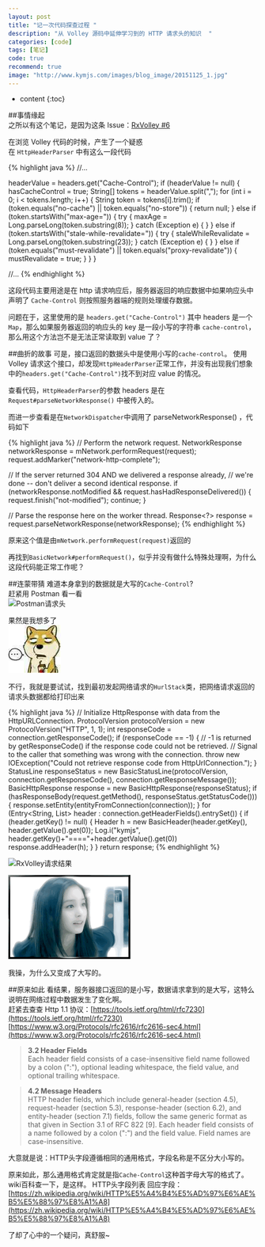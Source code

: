 ```yaml
---
layout: post
title: "记一次代码探查过程 "
description: "从 Volley 源码中延伸学习到的 HTTP 请求头的知识  "
categories: [code]
tags: [笔记]
code: true
recommend: true
image: "http://www.kymjs.com/images/blog_image/20151125_1.jpg"
---
```

* content
{:toc}


##事情缘起  
之所以有这个笔记，是因为这条 Issue：[RxVolley #6](https://github.com/kymjs/RxVolley/issues/6)   

在浏览 Volley 代码的时候，产生了一个疑惑   
在 ```HttpHeaderParser``` 中有这么一段代码   

{% highlight java %} 
//...

headerValue = headers.get("Cache-Control");
if (headerValue != null) {
    hasCacheControl = true;
    String[] tokens = headerValue.split(",");
    for (int i = 0; i < tokens.length; i++) {
        String token = tokens[i].trim();
        if (token.equals("no-cache") || token.equals("no-store")) {
            return null;
        } else if (token.startsWith("max-age=")) {
            try {
                maxAge = Long.parseLong(token.substring(8));
            } catch (Exception e) {
            }
        } else if (token.startsWith("stale-while-revalidate=")) {
            try {
                staleWhileRevalidate = Long.parseLong(token.substring(23));
            } catch (Exception e) {
            }
        } else if (token.equals("must-revalidate") || token.equals("proxy-revalidate")) {
            mustRevalidate = true;
        }
    }
}

//...
{% endhighlight %} 

这段代码主要用途是在 http 请求响应后，服务器返回的响应数据中如果响应头中声明了 ```Cache-Control``` 则按照服务器端的规则处理缓存数据。  

问题在于，这里使用的是 ```headers.get("Cache-Control")``` 其中 headers 是一个 ```Map```，那么如果服务器返回的响应头的 key 是一段小写的字符串 ```cache-control```，那么用这个方法岂不是无法正常读取到 value 了？  

##曲折的故事 
可是，接口返回的数据头中是使用小写的```cache-control```。 使用 Volley 请求这个接口，却发现```HttpHeaderParser```正常工作，并没有出现我们想象中的```headers.get("Cache-Control")```找不到对应 value 的情况。

查看代码，```HttpHeaderParser```的参数 headers 是在 ```Request#parseNetworkResponse()``` 中被传入的。  

而进一步查看是在```NetworkDispatcher```中调用了 parseNetworkResponse() ，代码如下  

{% highlight java %} 
// Perform the network request.
NetworkResponse networkResponse = mNetwork.performRequest(request);
request.addMarker("network-http-complete");

// If the server returned 304 AND we delivered a response already,
// we're done -- don't deliver a second identical response.
if (networkResponse.notModified && request.hasHadResponseDelivered()) {
    request.finish("not-modified");
    continue;
}

// Parse the response here on the worker thread.
Response<?> response = request.parseNetworkResponse(networkResponse);
{% endhighlight %} 

原来这个值是由```mNetwork.performRequest(request)```返回的  

再找到```BasicNetwork#performRequest()```，似乎并没有做什么特殊处理啊，为什么这段代码能正常工作呢？  

##连蒙带猜 
难道本身拿到的数据就是大写的```Cache-Control```?  
赶紧用 Postman 看一看  
![Postman请求头](http://kymjs.com/images/blog_image/20160225_1.png)  

果然是我想多了  
![表情3](/images/face/03.jpg)  

不行，我就是要试试，找到最初发起网络请求的```HurlStack```类，把网络请求返回的请求头数据都给打印出来

{% highlight java %} 
// Initialize HttpResponse with data from the HttpURLConnection.
ProtocolVersion protocolVersion = new ProtocolVersion("HTTP", 1, 1);
int responseCode = connection.getResponseCode();
if (responseCode == -1) {
    // -1 is returned by getResponseCode() if the response code could not be retrieved.
    // Signal to the caller that something was wrong with the connection.
    throw new IOException("Could not retrieve response code from HttpUrlConnection.");
}
StatusLine responseStatus = new BasicStatusLine(protocolVersion,
        connection.getResponseCode(), connection.getResponseMessage());
BasicHttpResponse response = new BasicHttpResponse(responseStatus);
if (hasResponseBody(request.getMethod(), responseStatus.getStatusCode())) {
    response.setEntity(entityFromConnection(connection));
}
for (Entry<String, List<String>> header : connection.getHeaderFields().entrySet()) {
    if (header.getKey() != null) {
        Header h = new BasicHeader(header.getKey(), header.getValue().get(0));
        Log.i("kymjs", header.getKey()+"===="+header.getValue().get(0))
        response.addHeader(h);
    }
}
return response;
{% endhighlight %} 

![RxVolley请求结果](http://kymjs.com/images/blog_image/20160225_2.png)  

![表情4](/images/face/04.gif)  

我操，为什么又变成了大写的。  

##原来如此
看结果，服务器接口返回的是小写，数据请求拿到的是大写，这特么说明在网络过程中数据发生了变化啊。  
赶紧去查查 Http 1.1 协议：[https://tools.ietf.org/html/rfc7230](https://tools.ietf.org/html/rfc7230)  
[https://www.w3.org/Protocols/rfc2616/rfc2616-sec4.html](https://www.w3.org/Protocols/rfc2616/rfc2616-sec4.html)  

>**3.2 Header Fields**  
>Each header field consists of a case-insensitive field name followed by a colon (":"), optional leading whitespace, the field value, and optional trailing whitespace.
   
>**4.2 Message Headers**  
HTTP header fields, which include general-header (section 4.5), request-header (section 5.3), response-header (section 6.2), and entity-header (section 7.1) fields, follow the same generic format as that given in Section 3.1 of RFC 822 [9]. Each header field consists of a name followed by a colon (":") and the field value. Field names are case-insensitive. 

大意就是说：HTTP头字段遵循相同的通用格式，字段名称是不区分大小写的。  

原来如此，那么通用格式肯定就是指```Cache-Control```这种首字母大写的格式了。  
wiki百科查一下，是这样。
HTTP头字段列表 回应字段：[https://zh.wikipedia.org/wiki/HTTP%E5%A4%B4%E5%AD%97%E6%AE%B5%E5%88%97%E8%A1%A8](https://zh.wikipedia.org/wiki/HTTP%E5%A4%B4%E5%AD%97%E6%AE%B5%E5%88%97%E8%A1%A8)  

了却了心中的一个疑问，真舒服~